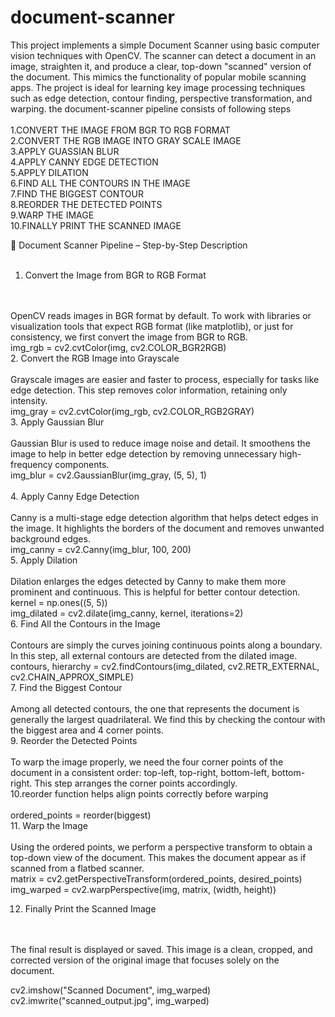 # document-scanner
This project implements a simple Document Scanner using basic computer vision techniques with OpenCV. The scanner can detect a document in an image, straighten it, and produce a clear, top-down "scanned" version of the document. This mimics the functionality of popular mobile scanning apps. The project is ideal for learning key image processing techniques such as edge detection, contour finding, perspective transformation, and warping.
the document-scanner pipeline consists of following steps
<br>
<br>
1.CONVERT THE IMAGE FROM BGR TO RGB FORMAT 
<br>
2.CONVERT THE RGB IMAGE INTO GRAY SCALE IMAGE
<br>
3.APPLY GUASSIAN BLUR
<br>
4.APPLY CANNY EDGE DETECTION
<br>
5.APPLY DILATION
<br>
6.FIND ALL THE CONTOURS IN THE IMAGE
<br>
7.FIND THE BIGGEST CONTOUR
<br>
8.REORDER THE DETECTED POINTS 
<br>
9.WARP THE IMAGE
<br>
10.FINALLY PRINT THE SCANNED IMAGE
<br>


🧭 Document Scanner Pipeline – Step-by-Step Description
<br>
<br>
1. Convert the Image from BGR to RGB Format
<br>
<br>
OpenCV reads images in BGR format by default. To work with libraries or visualization tools that expect RGB format (like matplotlib), or just for consistency, we first convert the image from BGR to RGB.

<br>
img_rgb = cv2.cvtColor(img, cv2.COLOR_BGR2RGB)

<br>
2. Convert the RGB Image into Grayscale
<br>
<br>
Grayscale images are easier and faster to process, especially for tasks like edge detection. This step removes color information, retaining only intensity.
<br>
img_gray = cv2.cvtColor(img_rgb, cv2.COLOR_RGB2GRAY)
<br>
3. Apply Gaussian Blur
<br>
<br>
Gaussian Blur is used to reduce image noise and detail. It smoothens the image to help in better edge detection by removing unnecessary high-frequency components.
<br>
img_blur = cv2.GaussianBlur(img_gray, (5, 5), 1)
<br>
<br>
4. Apply Canny Edge Detection
<br>
<br>
Canny is a multi-stage edge detection algorithm that helps detect edges in the image. It highlights the borders of the document and removes unwanted background edges.
<br>
img_canny = cv2.Canny(img_blur, 100, 200)
<br>
5. Apply Dilation
<br>
<br>
Dilation enlarges the edges detected by Canny to make them more prominent and continuous. This is helpful for better contour detection.
<br>
kernel = np.ones((5, 5))
<br>
img_dilated = cv2.dilate(img_canny, kernel, iterations=2)
<br>
6. Find All the Contours in the Image
<br>
<br>
Contours are simply the curves joining continuous points along a boundary. In this step, all external contours are detected from the dilated image.
<br>
contours, hierarchy = cv2.findContours(img_dilated, cv2.RETR_EXTERNAL, cv2.CHAIN_APPROX_SIMPLE)
<br>
7. Find the Biggest Contour
<br>
<br>
Among all detected contours, the one that represents the document is generally the largest quadrilateral. We find this by checking the contour with the biggest area and 4 corner points.
<br>
9. Reorder the Detected Points
<br>
<br>
To warp the image properly, we need the four corner points of the document in a consistent order: top-left, top-right, bottom-left, bottom-right. This step arranges the corner points accordingly.
<br>
10.reorder function helps align points correctly before warping
<br>
<br>
ordered_points = reorder(biggest)
<br>
11. Warp the Image
<br>
<br>
Using the ordered points, we perform a perspective transform to obtain a top-down view of the document. This makes the document appear as if scanned from a flatbed scanner.
<br>
matrix = cv2.getPerspectiveTransform(ordered_points, desired_points)
<br>
img_warped = cv2.warpPerspective(img, matrix, (width, height))
<br>

12. Finally Print the Scanned Image
<br>
<br>
The final result is displayed or saved. This image is a clean, cropped, and corrected version of the original image that focuses solely on the document.
<br>

cv2.imshow("Scanned Document", img_warped)
<br>
cv2.imwrite("scanned_output.jpg", img_warped)
<br>

